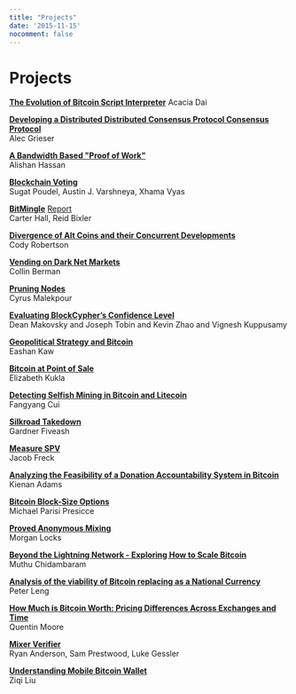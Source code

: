```yaml
---
title: "Projects"
date: '2015-11-15'
nocomment: false
---
```


# Projects

   
**[The Evolution of Bitcoin Script Interpreter](https://sites.google.com/a/virginia.edu/the-evolution-of-bitcoin-scripting-interpreter/)** 
Acacia Dai

**[Developing a Distributed Distributed Consensus Protocol Consensus Protocol](http://alecgrieser.github.io/ddcpcp)**  
Alec Grieser

**[A Bandwidth Based "Proof of Work"](https://github.com/AlishanHassan/Cryptocurrency-Project)**  
Alishan Hassan

**[Blockchain Voting](http://ccc-voting.github.io)**  
Sugat Poudel, Austin J. Varshneya, Xhama Vyas

**[BitMingle](https://github.com/cahruhr/BitMingle)** [Report](https://github.com/cahruhr/BitMingle/blob/master/BitMingle.pdf)  
Carter Hall, Reid Bixler

**[Divergence of Alt Coins and their Concurrent Developments](missingURL)**  
Cody Robertson

**[Vending on Dark Net Markets](http://cberman.github.io/Cryptocurrency-Final-Project/)**  
Collin Berman

**[Pruning Nodes](https://github.com/cmalekpour/btcd-prune)**  
Cyrus Malekpour

**[Evaluating BlockCypher’s Confidence Level](https://github.com/DeanMakovsky/evalbc)**  
Dean Makovsky and Joseph Tobin and Kevin Zhao and Vignesh Kuppusamy

**[Geopolitical Strategy and Bitcoin](http://eashankaw.com/)**  
Eashan Kaw

**[Bitcoin at Point of Sale](http://kukla1234.github.io/)**  
Elizabeth Kukla 

**[Detecting Selfish Mining in Bitcoin and Litecoin](https://github.com/fc5fz/CC-Project/wiki)**  
Fangyang Cui

**[Silkroad Takedown](https://github.com/jg5ash4/silkroadproject)**  
Gardner Fiveash

**[Measure SPV](https://github.com/Dellvan7/measurespv)**  
Jacob Freck

**[Analyzing the Feasibility of a Donation Accountability System in Bitcoin](http://www.kienanadams.com/btc-donation-transparency/)**  
Kienan Adams

**[Bitcoin Block-Size Options](http://people.virginia.edu/~mjp9zn/CS4501/project.html)**  
Michael Parisi Presicce

**[Proved Anonymous Mixing](http://btccabal.weebly.com/)**  
Morgan Locks

**[Beyond the Lightning Network - Exploring How to Scale Bitcoin](https://github.com/2014mchidamb/Beyond-Lightning)**  
Muthu Chidambaram

**[Analysis of the viability of Bitcoin replacing as a National Currency](http://pleng28.github.io/BIT/)**  
Peter Leng

**[How Much is Bitcoin Worth: Pricing Differences Across Exchanges and Time](https://github.com/UVAqmoore/cccfinal)**  
Quentin Moore

**[Mixer Verifier](https://github.com/mrranderson/Mixer-Verifier)**  
Ryan Anderson, Sam Prestwood, Luke Gessler

**[Understanding Mobile Bitcoin Wallet](http://ziqi.herokuapp.com/bitcoin_project)**  
Ziqi Liu

